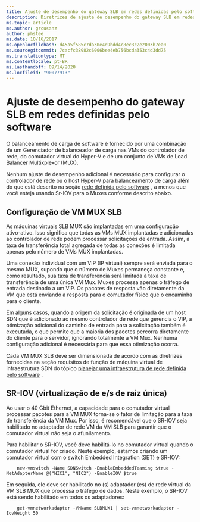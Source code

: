 ```yaml
---
title: Ajuste de desempenho do gateway SLB em redes definidas pelo software
description: Diretrizes de ajuste de desempenho do gateway SLB em redes SDN
ms.topic: article
ms.author: grcusanz
author: phstee
ms.date: 10/16/2017
ms.openlocfilehash: d45a5f585c7da30e4d9bdd4c8ec3c2e2003b7ea0
ms.sourcegitcommit: 7cacfc38982c6006bee4eb756bcda353c4d3dd75
ms.translationtype: MT
ms.contentlocale: pt-BR
ms.lasthandoff: 09/14/2020
ms.locfileid: "90077913"
---
```

# <a name="slb-gateway-performance-tuning-in-software-defined-networks"></a>Ajuste de desempenho do gateway SLB em redes definidas pelo software

O balanceamento de carga de software é fornecido por uma combinação de um Gerenciador de balanceador de carga nas VMs do controlador de rede, do comutador virtual do Hyper-V e de um conjunto de VMs de Load Balancer Multixplexor (MUX).

Nenhum ajuste de desempenho adicional é necessário para configurar o controlador de rede ou o host Hyper-V para balanceamento de carga além do que está descrito na seção [rede definida pelo software](index.md) , a menos que você esteja usando Sr-IOV para o Muxes conforme descrito abaixo.

## <a name="slb-mux-vm-configuration"></a>Configuração de VM MUX SLB

As máquinas virtuais SLB MUX são implantadas em uma configuração ativo-ativo.  Isso significa que todas as VMs MUX implantadas e adicionadas ao controlador de rede podem processar solicitações de entrada.  Assim, a taxa de transferência total agregada de todas as conexões é limitada apenas pelo número de VMs MUX implantadas.

Uma conexão individual com um VIP (IP virtual) sempre será enviada para o mesmo MUX, supondo que o número de Muxes permaneça constante e, como resultado, sua taxa de transferência será limitada à taxa de transferência de uma única VM Mux.  Muxes processa apenas o tráfego de entrada destinado a um VIP.  Os pacotes de resposta vão diretamente da VM que está enviando a resposta para o comutador físico que o encaminha para o cliente.

Em alguns casos, quando a origem da solicitação é originada de um host SDN que é adicionado ao mesmo controlador de rede que gerencia o VIP, a otimização adicional do caminho de entrada para a solicitação também é executada, o que permite que a maioria dos pacotes percorra diretamente do cliente para o servidor, ignorando totalmente a VM Mux.  Nenhuma configuração adicional é necessária para que essa otimização ocorra.

Cada VM MUX SLB deve ser dimensionada de acordo com as diretrizes fornecidas na seção requisitos de função de máquina virtual de infraestrutura SDN do tópico  [planejar uma infraestrutura de rede definida pelo software](../../../../networking/sdn/plan/Plan-a-Software-Defined-Network-Infrastructure.md) .

## <a name="single-root-io-virtualization-sr-iov"></a>SR-IOV (virtualização de e/s de raiz única)

Ao usar o 40 Gbit Ethernet, a capacidade para o comutador virtual processar pacotes para a VM MUX torna-se o fator de limitação para a taxa de transferência da VM Mux.  Por isso, é recomendável que o SR-IOV seja habilitado no adaptador de rede VM da VM SLB para garantir que o comutador virtual não seja o afunilamento.

Para habilitar o SR-IOV, você deve habilitá-lo no comutador virtual quando o comutador virtual for criado.  Neste exemplo, estamos criando um comutador virtual com o switch Embedded Integration (SET) e SR-IOV:
``` syntax
    new-vmswitch -Name SDNSwitch -EnableEmbeddedTeaming $true -NetAdapterName @("NIC1", "NIC2") -EnableIOV $true
```
Em seguida, ele deve ser habilitado no (s) adaptador (es) de rede virtual da VM SLB MUX que processa o tráfego de dados.  Neste exemplo, o SR-IOV está sendo habilitado em todos os adaptadores:
``` syntax
    get-vmnetworkadapter -VMName SLBMUX1 | set-vmnetworkadapter -IovWeight 50
```
